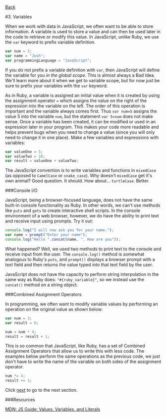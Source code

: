 [Back](2_strings.md)

#3. Variables

When we work with data in JavaScript, we often want to be able to store information.  A variable is used to store a value and can then be used later in the code to retrieve or modify this value.  In JavaScript, unlike Ruby, we use the `var` keyword to prefix variable definition.

```javascript
var num = 5;
var name = "Josh";
var programmingLanguage = "JavaScript";
```

If you do not prefix a variable definition with `var`, then JavaScript will define the variable for you *in the global scope*. This is almost always a Bad Idea. We'll learn more about it when we get to variable scope, but for now just be sure to prefix your variables with the `var` keyword.

As in Ruby, a variable is assigned an initial value when it is created by using the assignment operator `=` which assigns the value on the right of the expression into the variable on the left. The order of this operation is important and the variable always comes first.  Thus `var num=5` assigns the value 5 into the variable `num`, but the statement `var 5=num` does not make sense. Once a variable has been created, it can be modified or used in an expression later in your program.  This makes your code more readable and helps prevent bugs when you need to change a value (since you will only need to change it in one place).  Make a few variables and expressions with variables:

```javascript
var valueOne = 5;
var valueTwo = 10;
var result = valueOne + valueTwo;
```

The JavaScript convention is to write variables and functions in `mixedCase` (as opposed to `CamelCase` or `snake_case`). Why doesn't `mixedCase` get it's own animal? Good question. It should. How about... `turtleCase`. Better.

###Console I/O

JavaScript, being a browser-focused language, does not have the same built-in console functionality as Ruby. In other words, we can't use methods like `puts` and `gets` to create interactive shell scripts. In the console environment of a web browser, however, we do have the ability to print text and receive input using prompts. Try it out:

```javascript
console.log("I will now ask you for your name.");
var name = prompt("Enter your name");
console.log("Hello ".concat(name, ". How are you"));
```

What happened? Well, we used two methods to print text to the console and receive input from the user. The `console.log()` method is somewhat analogous to Ruby's `puts`, and `prompt()` displays a browser prompt with a text field and then returns the value typed into that text field by the user.

JavaScript does not have the capacity to perform string interpolation in the same way as Ruby does: `"#{ruby_variable}"`, so we instead use the `concat()` method on a string object.

###Combined Assignment Operators

In programming, we often want to modify variable values by performing an operation on the original value as shown below:

```javascript
var num = 3;
var result = 0;

num = num * 4;
result = result + 1;
```

This is so common that JavaScript, like Ruby, has a set of Combined Assignment Operators that allow us to write this with less code.  The examples below perform the same operations as the previous code, we just don't have to write the name of the variable on both sides of the assignment operator. 

```javascript
num *= 4;
result += 1;
```

Click [next](4_functions_vs_methods.md) to go to the next section.

###Resources

[MDN: JS Guide: Values, Variables, and Literals](https://developer.mozilla.org/en/JavaScript/Guide/Values%2C_Variables%2C_and_Literals)<br>
